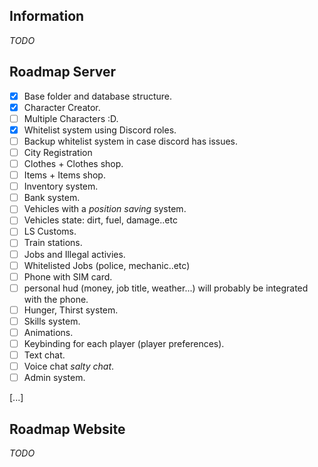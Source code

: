 ## Information
*TODO*

## Roadmap Server
- [x] Base folder and database structure.
- [x] Character Creator.
- [ ] Multiple Characters :D.
- [x] Whitelist system using Discord roles.
- [ ] Backup whitelist system in case discord has issues.
- [ ] City Registration
- [ ] Clothes + Clothes shop.
- [ ] Items + Items shop.
- [ ] Inventory system.
- [ ] Bank system.
- [ ] Vehicles with a *position saving* system.
- [ ] Vehicles state: dirt, fuel, damage..etc
- [ ] LS Customs.
- [ ] Train stations.
- [ ] Jobs and Illegal activies.
- [ ] Whitelisted Jobs (police, mechanic..etc)
- [ ] Phone with SIM card.
- [ ] personal hud (money, job title, weather...) will probably be integrated with the phone.
- [ ] Hunger, Thirst system.
- [ ] Skills system.
- [ ] Animations.
- [ ] Keybinding for each player (player preferences).
- [ ] Text chat.
- [ ] Voice chat *salty chat*.
- [ ] Admin system.

[...]

## Roadmap Website
*TODO*
